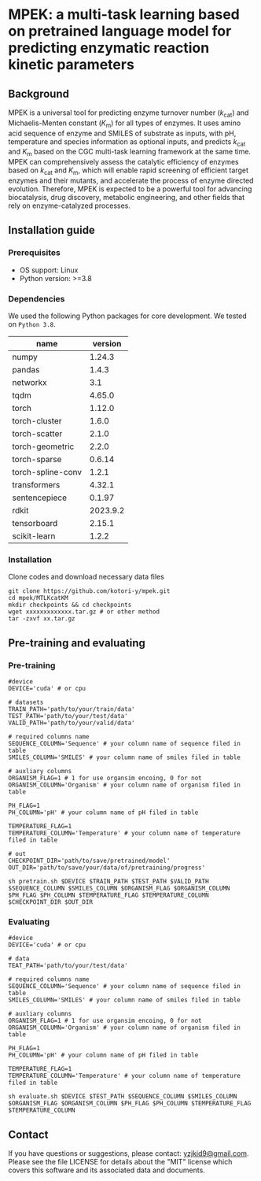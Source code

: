 # MPEK: a multi-task learning based on pretrained language model for predicting enzymatic reaction kinetic parameters

## Background

MPEK is a universal tool for predicting enzyme turnover number (*k*<sub>cat</sub>) and Michaelis-Menten constant (*K*<sub>m</sub>) for all types of enzymes. It uses amino acid sequence of enzyme and SMILES of substrate as inputs, with pH, temperature and species information as optional inputs, and predicts *k*<sub>cat</sub> and *K*<sub>m</sub> based on the CGC multi-task learning framework at the same time. MPEK can comprehensively assess the catalytic efficiency of enzymes based on *k*<sub>cat</sub> and *K*<sub>m</sub>, which will enable rapid screening of efficient target enzymes and their mutants, and accelerate the process of enzyme directed evolution. Therefore, MPEK is expected to be a powerful tool for advancing biocatalysis, drug discovery, metabolic engineering, and other fields that rely on enzyme-catalyzed processes.

## Installation guide

### Prerequisites

- OS support: Linux
- Python version: >=3.8

### Dependencies

We used the following Python packages for core development. We tested on `Python 3.8`.

| name              | version  |
| ----------------- | -------- |
| numpy             | 1.24.3   |
| pandas            | 1.4.3    |
| networkx          | 3.1      |
| tqdm              | 4.65.0   |
| torch             | 1.12.0   |
| torch-cluster     | 1.6.0    |
| torch-scatter     | 2.1.0    |
| torch-geometric   | 2.2.0    |
| torch-sparse      | 0.6.14   |
| torch-spline-conv | 1.2.1    |
| transformers      | 4.32.1   |
| sentencepiece     | 0.1.97   |
| rdkit             | 2023.9.2 |
| tensorboard       | 2.15.1   |
| scikit-learn      | 1.2.2    |

### Installation

Clone codes and download necessary data files

```shell
git clone https://github.com/kotori-y/mpek.git
cd mpek/MTLKcatKM
mkdir checkpoints && cd checkpoints
wget xxxxxxxxxxxxx.tar.gz # or other method
tar -zxvf xx.tar.gz
```

## Pre-training and evaluating

### Pre-training

```shell
#device
DEVICE='cuda' # or cpu

# datasets
TRAIN_PATH='path/to/your/train/data'
TEST_PATH='path/to/your/test/data'
VALID_PATH='path/to/your/valid/data'

# required columns name
SEQUENCE_COLUMN='Sequence' # your column name of sequence filed in table
SMILES_COLUMN='SMILES' # your column name of smiles filed in table

# auxliary columns
ORGANISM_FLAG=1 # 1 for use organsim encoing, 0 for not
ORGANISM_COLUMN='Organism' # your column name of organism filed in table

PH_FLAG=1
PH_COLUMN='pH' # your column name of pH filed in table

TEMPERATURE_FLAG=1
TEMPERATURE_COLUMN='Temperature' # your column name of temperature filed in table

# out
CHECKPOINT_DIR='path/to/save/pretrained/model'
OUT_DIR='path/to/save/your/data/of/pretraining/progress'
```

```shell
sh pretrain.sh $DEVICE $TRAIN_PATH $TEST_PATH $VALID_PATH $SEQUENCE_COLUMN $SMILES_COLUMN $ORGANISM_FLAG $ORGANISM_COLUMN $PH_FLAG $PH_COLUMN $TEMPERATURE_FLAG $TEMPERATURE_COLUMN $CHECKPOINT_DIR $OUT_DIR
```

### Evaluating

```shell
#device
DEVICE='cuda' # or cpu

# data
TEAT_PATH='path/to/your/test/data'

# required columns name
SEQUENCE_COLUMN='Sequence' # your column name of sequence filed in table
SMILES_COLUMN='SMILES' # your column name of smiles filed in table

# auxliary columns
ORGANISM_FLAG=1 # 1 for use organsim encoing, 0 for not
ORGANISM_COLUMN='Organism' # your column name of organism filed in table

PH_FLAG=1
PH_COLUMN='pH' # your column name of pH filed in table

TEMPERATURE_FLAG=1
TEMPERATURE_COLUMN='Temperature' # your column name of temperature filed in table
```

```shell
sh evaluate.sh $DEVICE $TEST_PATH $SEQUENCE_COLUMN $SMILES_COLUMN $ORGANISM_FLAG $ORGANISM_COLUMN $PH_FLAG $PH_COLUMN $TEMPERATURE_FLAG $TEMPERATURE_COLUMN
```

## Contact

If you have questions or suggestions, please contact: yzjkid9@gmail.com.<br>Please see the file LICENSE for details about the "MIT" license which covers this software and its associated data and documents.